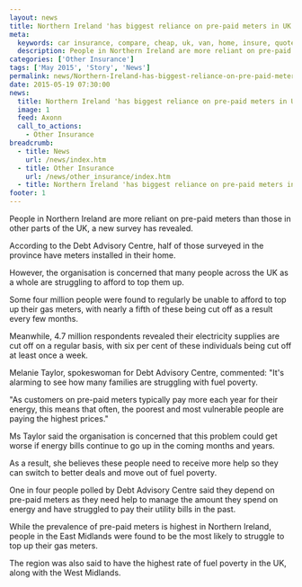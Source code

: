 ```yaml
---
layout: news
title: Northern Ireland 'has biggest reliance on pre-paid meters in UK' - Compareni.com
meta:
  keywords: car insurance, compare, cheap, uk, van, home, insure, quotes, online, comparison, bike, loans, life
  description: People in Northern Ireland are more reliant on pre-paid meters than those in other parts of the UK, a new survey has revealed
categories: ['Other Insurance']
tags: ['May 2015', 'Story', 'News']
permalink: news/Northern-Ireland-has-biggest-reliance-on-pre-paid-meters-in-UK-.htm
date: 2015-05-19 07:30:00
news:
  title: Northern Ireland 'has biggest reliance on pre-paid meters in UK'
  image: 1
  feed: Axonn
  call_to_actions:
    - Other Insurance
breadcrumb:
  - title: News
    url: /news/index.htm
  - title: Other Insurance
    url: /news/other_insurance/index.htm
  - title: Northern Ireland 'has biggest reliance on pre-paid meters in UK'
footer: 1
---
```


People in Northern Ireland are more reliant on pre-paid meters than those in other parts of the UK, a new survey has revealed.

According to the Debt Advisory Centre, half of those surveyed in the province have meters installed in their home.

However, the organisation is concerned that many people across the UK as a whole are struggling to afford to top them up.

Some four million people were found to regularly be unable to afford to top up their gas meters, with nearly a fifth of these being cut off as a result every few months.

Meanwhile, 4.7 million respondents revealed their electricity supplies are cut off on a regular basis, with six per cent of these individuals being cut off at least once a week.

Melanie Taylor, spokeswoman for Debt Advisory Centre, commented: &quot;It&#39;s alarming to see how many families are struggling with fuel poverty.

&quot;As customers on pre-paid meters typically pay more each year for their energy, this means that often, the poorest and most vulnerable people are paying the highest prices.&quot;

Ms Taylor said the organisation is concerned that this problem could get worse if energy bills continue to go up in the coming months and years.

As a result, she believes these people need to receive more help so they can switch to better deals and move out of fuel poverty.

One in four people polled by Debt Advisory Centre said they depend on pre-paid meters as they need help to manage the amount they spend on energy and have struggled to pay their utility bills in the past.

While the prevalence of pre-paid meters is highest in Northern Ireland, people in the East Midlands were found to be the most likely to struggle to top up their gas meters.

The region was also said to have the highest rate of fuel poverty in the UK, along with the West Midlands.&nbsp;
